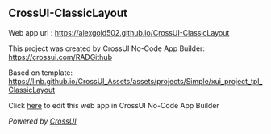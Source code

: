 ## CrossUI-ClassicLayout
Web app url : https://alexgold502.github.io/CrossUI-ClassicLayout

This project was created by CrossUI No-Code App Builder: https://crossui.com/RADGithub

Based on template: https://linb.github.io/CrossUI_Assets/assets/projects/Simple/xui_project_tpl_ClassicLayout

Click [here](https://crossui.com/RADGithub/#!from=github&owner=alexgold502&repo=CrossUI-ClassicLayout) to edit this web app in CrossUI No-Code App Builder

<i>Powered by [CrossUI](https://crossui.com)</i>
